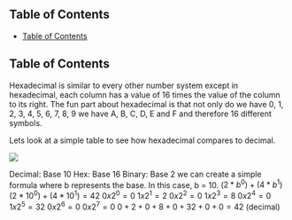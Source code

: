 ## Table of Contents

  - [Table of Contents](#Table\of\Contents)

## Table of Contents



Hexadecimal is similar to every other number system except in hexadecimal, each column has a value of 16 times the value of the column to its right. The fun part about hexadecimal is that not only do we have 0, 1, 2, 3, 4, 5, 6, 7, 8, 9 we have A, B, C, D, E and F and therefore 16 different symbols.

Lets look at a simple table to see how hexadecimal compares to decimal.

![](https://0xinfection.github.io/reversing/imgs/1520241886257.jpg)


Decimal: Base 10
Hex: Base 16
Binary: Base 2
we can create a simple formula where b represents the base. In this case, b = 10.
($2 * b ^ 0) + (4 * b ^ 1)$
$(2 * 10 ^ 0) + (4 * 10 ^ 1) = 42$
$0 x 2 ^ 0 = 0$
$1 x 2 ^ 1 = 2$
$0 x 2 ^ 2 = 0$
$1 x 2 ^ 3 = 8$
$0 x 2 ^ 4 = 0$
$1 x 2 ^ 5 = 32$
$0 x 2 ^ 6 = 0$
$0 x 2 ^ 7 = 0$
$0 + 2 + 0 + 8 + 0 + 32 + 0 + 0 = 42$ (decimal)

















